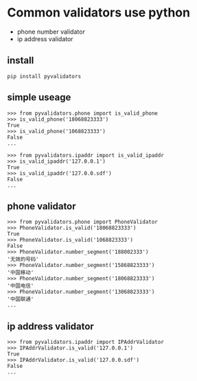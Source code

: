 # Common validators use python

* phone number validator
* ip address validator

## install

    pip install pyvalidators


## simple useage

    >>> from pyvalidators.phone import is_valid_phone
    >>> is_valid_phone('18068823333')
    True
    >>> is_valid_phone('1068823333')
    False
    ...

    >>> from pyvalidators.ipaddr import is_valid_ipaddr
    >>> is_valid_ipaddr('127.0.0.1')
    True
    >>> is_valid_ipaddr('127.0.0.sdf')
    False
    ...

## phone validator

    >>> from pyvalidators.phone import PhoneValidator
    >>> PhoneValidator.is_valid('18068823333')
    True
    >>> PhoneValidator.is_valid('1068823333')
    False
    >>> PhoneValidator.number_segment('188002333')
    '无效的号码'
    >>> PhoneValidator.number_segment('15868823333')
    '中国移动'
    >>> PhoneValidator.number_segment('18068823333')
    '中国电信'
    >>> PhoneValidator.number_segment('13068823333')
    '中国联通'
    ...


## ip address validator

    >>> from pyvalidators.ipaddr import IPAddrValidator
    >>> IPAddrValidator.is_valid('127.0.0.1')
    True
    >>> IPAddrValidator.is_valid('127.0.0.sdf')
    False
    ...

